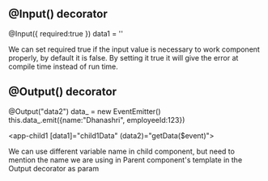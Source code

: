 ## @Input() decorator

@Input({
    required:true
  }) 
  data1 = ''

We can set required true if the input value is necessary to work component properly, by default it is false. By setting it true it will give the error at compile time instead of run time.

## @Output() decorator

@Output("data2")
  data_ = new EventEmitter<person>()
this.data_.emit({name:"Dhanashri", employeeId:123})

<app-child1 [data1]="child1Data" (data2)="getData($event)"></app-child1>

We can use different variable name in child component, but need to mention the name we are using in Parent component's template in the Output decorator as param